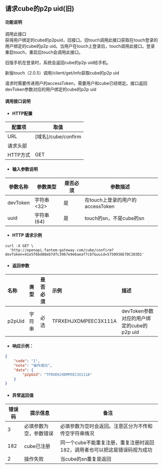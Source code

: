 ## 请求cube的p2p uid\(旧\)

#### 功能说明

调用此接口  
获得用户绑定的cube的p2puid，旧接口。旧touch调用此接口获取在touch登录的用户绑定的cube的p2p uid。当用户在touch上登录后，touch调用此接口。登录重启touch，重启后touch会调用此接口。

旧版手机在登录时，系统会返回cube的p2p uid给手机。

新版touch（2.0.5）调用/client/get/info获取cube的p2p uid

请求时需要传递用户的accessToken，需要用户和cube已经绑定。接口返回devToken参数对应的用户绑定的cube的p2p uid

#### 调用接口说明

* #### HTTP配置

| 配置项 | 取值 |
| --- | --- |
| URL | \[域名\]/cube/confirm |
| 请求头部 |  |
| HTTP方式 | GET |

* #### 输入参数说明

| 参数名称 | 参数类型 | 是否必须 | 参数描述 |
| --- | --- | --- | --- |
| devToken | 字符串&lt;32&gt; | 是 | 在touch上登录的用户的accessToken |
| uuid | 字符串\(64\) | 是 | touch的sn，不是cube的sn |

* #### HTTP 请求示例

```
curl -X GET \
  'http://openapi.fantem-gateway.com/cube/confirm?devToken=41e5f6bd88eb7dfc3967e9e6aeaf7cbf&uuid=5750936E7DC203D1'
```

* #### 返回参数

| 名称 | 类型 | 是否必须 | 示例 | 描述 |
| :--- | :--- | :--- | :--- | :--- |
| p2pUid | 字符串 | 必选 | TFRXEHJXDMPEEC3X111A | devToken参数对应的用户绑定的cube的p2p uid |

* #### 响应示例：

```json
{
    "code": "1",
    "note": "操作成功",
    "data": {
        "p2pUid": "TFRXEHJXDMPEEC3X111A"
    }
}
```

* #### 异常返回值

| 错误码 | 提示信息 | 备注 |
| --- | --- | --- |
| 3 | 必填参数为空，参数错误 | 必填参数为空时会返回。注意区分为不传和传空字符串情况 |
| 182 | cube已注册 | 同一个cube不能重复注册，重复注册时返回182，调用者也可以把这是错误码视为成功 |
| 2 | 操作失败 | 当cube的sn重复是返回 |



